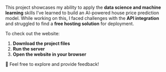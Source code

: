 
This project showcases my ability to apply the **data science and machine learning** skills I’ve learned to build an AI-powered house price prediction model. While working on this, I faced challenges with the **API integration** and struggled to find a **free hosting solution** for deployment.  

To check out the website:  
1. **Download the project files**  
2. **Run the server**  
3. **Open the website in your browser**  

🚀 Feel free to explore and provide feedback!

